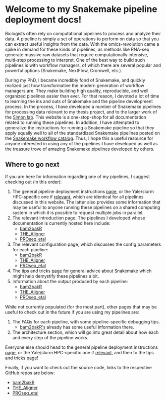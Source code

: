# Welcome to my Snakemake pipeline deployment docs!

Biologists often rely on computational pipelines to process and analyze their data. A pipeline is simply a set of operations to perform on data so that you can extract useful insights from the data. With the omics-revolution came a spike in demand for these kinds of pipelines, as methods like RNA-seq generate massive raw datasets that require computationally intensive, multi-step processing to interpret. One of the best way to build such pipelines is with workflow managers, of which there are several popular and powerful options (Snakemake, NextFlow, Cromwell, etc.).

During my PhD, I became incredibly fond of Snakemake, and quickly realized just how transformative the modern generation of workflow managers are. They make building high quality, reproducible, and well organized pipelines easier than ever. For that reason, I devoted a lot of time to learning the ins and outs of Snakemake and the pipeline development process. In the process, I have developed a number of Snakemake pipelines for processing data relevant to my thesis project, and to the larger work of the [Simon lab](https://simonlab.yale.edu/). This website is a one-stop-shop for all documentation related to running these pipelines. In addition, I have attempted to generalize the instructions for running a Snakemake pipeline so that they apply equally well to all of the standardized Snakemake pipelines posted on the [Snakemake workflow catalog](https://snakemake.github.io/snakemake-workflow-catalog/?usage=cbg-ethz/). Thus, I hope this a useful resource for anyone interested in using any of the pipelines I have developed as well as the treasure trove of amazing Snakemake pipelines developed by others.

## Where to go next

If you are here for information regarding one of my pipelines, I suggest checking out (in this order):

1. The general pipeline deployment instructions [page](deploy.md), or the Yale/slurm HPC-specific one if [relevant](simon.md), which are identical for all pipelines discussed in this website. The latter also provides some information that may be useful to anyone running these pipelines on a shared computing system in which it is possible to request multiple jobs in parallel.
1. The relevant introduction page. The pipelines I developed whose documentation is currently hosted here include:
    - [bam2bakR](bam2bakR/intro.md)
    - [THE_Aligner](aligner/intro.md)
    - [PROseq_etal](proseq/intro.md)
1. The relevant configuration page, which discusses the config parameters for each pipeline:
    - [bam2bakR](bam2bakR/configuration.md)
    - [THE_Aligner](aligner/configuration.md)
    - [PROseq_etal](proseq/configuration.md)
1. The tips and tricks [page](pragmatism.md) for general advice about Snakemake which might help demystify these pipelines a bit.
1. Information about the output produced by each pipeline:
    - [bam2bakR](bam2bakR/output.md)
    - [THE_Aligner](aligner/output.md)
    - [PROseq_etal](proseq/output.md)

While not currently populated (for the most part), other pages that may be useful to check out in the future if you are using my pipelines are:

1. The FAQs for each pipeline, with some pipeline-specific debugging tips.
    - [bam2bakR's](bam2bakR/faqs.md) already has some useful information there.
1. The architecture section, which will go into great detail about how each and every step of the pipeline works.


Everyone else should head to the general pipeline deployment instructions [page](deploy.md), or the Yale/slurm HPC-specific one if [relevant](simon.md), and then to the tips and tricks [page](pragmatism.md)!

Finally, if you want to check out the source code, links to the respective GitHub repos are below:

- [bam2bakR](https://github.com/simonlabcode/bam2bakR/)
- [THE_Aligner](https://github.com/isaacvock/THE_Aligner)
- [PROseq_etal](https://github.com/isaacvock/PROseq_etal)
